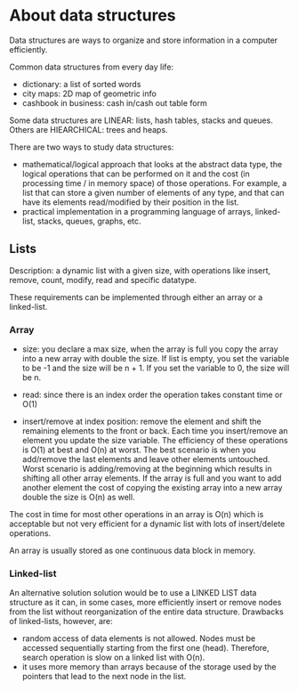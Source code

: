 # About data structures
Data structures are ways to organize and store information in a computer efficiently.

Common data structures from every day life: 
- dictionary: a list of sorted words
- city maps: 2D map of geometric info
- cashbook in business: cash in/cash out table form

Some data structures are LINEAR: lists, hash tables, stacks and queues. Others are HIEARCHICAL: trees and heaps.

There are two ways to study data structures:
- mathematical/logical approach that looks at the abstract data type, the logical operations that can be performed on it and the cost (in processing time / in memory space) of those operations. For example, a list that can store a given number of elements of any type, and that can have its elements read/modified by their position in the list.
- practical implementation in a programming language of arrays, linked-list, stacks, queues, graphs, etc.

## Lists
Description: a dynamic list with a given size, with operations like insert, remove, count, modify, read and specific datatype.

These requirements can be implemented through either an array or a linked-list.

### Array
- size: you declare a max size, when the array is full you copy the array into a new array with double the size. If list is empty, you set the variable to be -1 and the size will be n + 1. If you set the variable to 0, the size will be n.

- read: since there is an index order the operation takes constant time or O(1) 

- insert/remove at index position: remove the element and shift the remaining elements to the front or back. Each time you insert/remove an element you update the size variable. The efficiency of these operations is O(1) at best and O(n) at worst. The best scenario is when you add/remove the last elements and leave other elements untouched. Worst scenario is adding/removing at the beginning which results in shifting all other array elements. If the array is full and you want to add another element the cost of copying the existing array into a new array double the size is O(n) as well.

The cost in time for most other operations in an array is O(n) which is acceptable but not very efficient for a dynamic list with lots of insert/delete operations. 

An array is usually stored as one continuous data block in memory.  

### Linked-list
An alternative solution solution would be to use a LINKED LIST data structure as it can, in some cases, more efficiently insert or remove nodes from the list without reorganization of the entire data structure. Drawbacks of linked-lists, however, are: 
- random access of data elements is not allowed. Nodes must be accessed sequentially starting from the first one (head). Therefore, search operation is slow on a linked list with O(n).
- it uses more memory than arrays because of the storage used by the pointers that lead to the next node in the list.